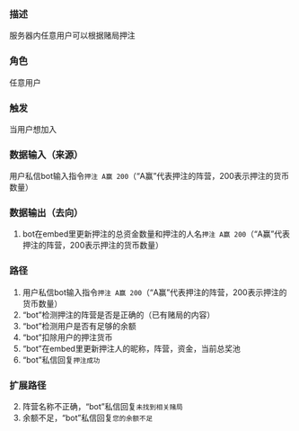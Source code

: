### 描述

服务器内任意用户可以根据赌局押注

### 角色

任意用户

### 触发

当用户想加入

### 数据输入（来源）

用户私信bot输入指令```押注 A赢 200```（“A赢”代表押注的阵营，200表示押注的货币数量）

### 数据输出（去向）

1. bot在embed里更新押注的总资金数量和押注的人名```押注 A赢 200```（“A赢”代表押注的阵营，200表示押注的货币数量）

### 路径

1. 用户私信bot输入指令```押注 A赢 200```（“A赢”代表押注的阵营，200表示押注的货币数量）
2. “bot”检测押注的阵营是否是正确的（已有赌局的内容）
3. “bot”检测用户是否有足够的余额
4. “bot”扣除用户的押注货币
5. “bot”在embed里更新押注人的昵称，阵营，资金，当前总奖池
6. “bot”私信回复```押注成功```

### 扩展路径

2. 阵营名称不正确，“bot”私信回复```未找到相关赌局```
3. 余额不足，“bot”私信回复```您的余额不足```
